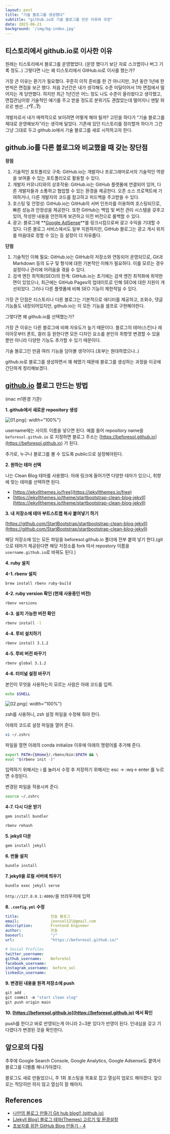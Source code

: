 ```yaml
---
layout: post
title: "기술 블로그를 생성했다"
subtitle: "github.io로 기술 블로그를 만든 이유와 과정"
date: 2023-06-21
background: '/img/bg-index.jpg'
---
```


## 티스토리에서 github.io로 이사한 이유

원래는 티스토리에서 블로그를 운영했었다. (운영 했다기 보단 자료 스크랩이나 버그 기록 정도..)
그렇다면 나는 왜 티스토리에서 GitHub.io로 이사를 했는가?

가장 큰 이유는 환기가 필요했다.
꾸준히 이직 준비를 한 건 아니지만, 3년 동안 1년에 한 번씩은 면접을 보곤 했다.
처음 2년간은 내가 생각해도 수준 미달이어서 1차 면접에서 떨어지는 게 당연했다. 하지만 최근 1년간은 어느 정도 나도 수준이 올라왔다고 생각했고, 면접관님이랑 기술적인 얘기를 주고 받을 정도로 분위기도 괜찮았는데 떨어지니 멘탈 와르르 멘션...(*꒦ິ⌓꒦ີ) 

개발자로서 내가 매력적으로 보이려면 어떻게 해야 될까? 고민을 하다가 "기술 블로그를 제대로 운영해보자"라는 생각에 달았다.
기존에 있던 티스토리를 정리할까 하다가 그건 그냥 그대로 두고 github.io에서 기술 블로그를 새로 시작하고자 한다.

## github.io를 다른 블로그와 비교했을 때 갖는 장단점

**장점**

1. 기술적인 포트폴리오 구축: GitHub.io는 개발자나 프로그래머로서의 기술적인 역량을 보여줄 수 있는 포트폴리오로 활용할 수 있다.
2. 개발자 커뮤니티와의 상호작용: GitHub.io는 GitHub 플랫폼에 연결되어 있어, 다른 개발자들과 소통하고 협업할 수 있는 환경을 제공한다. 오픈 소스 프로젝트에 기여하거나, 다른 개발자의 코드를 참고하고 피드백을 주고받을 수 있다.
3. 호스팅 및 안정성: GitHub.io는 GitHub의 서버 인프라를 이용하여 호스팅되므로, 빠른 성능과 안정성을 제공한다. 또한 GitHub는 백업 및 버전 관리 시스템을 갖추고 있어, 작성한 내용을 안전하게 보관하고 이전 버전으로 롤백할 수 있다.
4. 광고: 블로그에 **[Google AdSense](https://www.google.com/adsense/start/)**를 링크시킴으로써 광고 수익을 기대할 수 있다. 다른 블로그 서비스에서도 일부 지원하지만, GitHub 블로그는 광고 게시 위치를 마음대로 정할 수 있는 등 설정이 더 자유롭다.

**단점**

1. 기술적인 이해 필요: GitHub.io는 GitHub의 저장소와 연동되어 운영되므로, Git과 Markdown 등의 도구 및 형식에 대한 기본적인 이해가 필요하다. 이를 모르는 경우 설정이나 관리에 어려움을 겪을 수 있다.
2. 검색 엔진 최적화(SEO)의 한계: GitHub.io는 초기에는 검색 엔진 최적화에 취약한 면이 있었으나, 최근에는 GitHub Pages의 업데이트로 인해 SEO에 대한 지원이 개선되었다. 그러나 다른 플랫폼에 비해 SEO 기능이 제한적일 수 있다.

가장 큰 단점은 티스토리나 다른 블로그는 기본적으로 에디터를 제공하고, 조회수, 댓글 기능들도 내장되어있지만, github.io는 이 모든 기능을 셀프로 구현해야한다. 

그렇다면 왜 github.io를 선택했는가? 

가장 큰 이유는 다른 블로그에 비해 자유도가 높기 때문이다. 블로그의 테마(스킨)나 레이아웃부터 폰트, 컬러 등 원한다면 모든 디자인 요소를 본인의 취향껏 변경할 수 있을 뿐만 아니라 다양한 기능도 추가할 수 있기 때문이다.

기술 블로그인 만큼 여러 기능을 담아볼 생각이다.(포부는 원대하였으나..)

github.io로 블로그를 생성하면서 꽤 헤맸기 때문에 블로그를 생성하는 과정을 이곳에 간단하게 정리해보겠다.

## [github.io](http://github.io) 블로그 만드는 방법

(mac m1환경 기준)

**1. github에서 새로운 repository 생성**

![01.png](/img/posts/post-01/01.png){: width="100%"}

username에는 사이트 이름을 넣으면 된다. 예를 들어 repository name을 `beforesol.github.io` 로 지정하면 블로그 주소는 [https://beforesol.github.io](https://beforesol.github.io) 가 된다.

추가로, 누구나 블로그를 볼 수 있도록 public으로 설정해야된다.

**2. 원하는 테마 선택**

나는 Clean Blog 테마를 사용했다. 아래 링크에 들어가면 다양한 테마가 있으니, 취향에 맞는 테마를 선택하면 된다.

- [https://jekyllthemes.io/free](https://jekyllthemes.io/free)
- [https://jekyllthemes.io/theme/startbootstrap-clean-blog-jekyll](https://jekyllthemes.io/theme/startbootstrap-clean-blog-jekyll)

**3. 내 저장소에 테마 부트스트랩 복사 붙여넣기 하기**

[https://github.com/StartBootstrap/startbootstrap-clean-blog-jekyll](https://github.com/StartBootstrap/startbootstrap-clean-blog-jekyll)

해당 저장소에 있는 모든 파일을 beforesol.github.io 폴더에 전부 붙여 넣기 한다.(git으로 테마가 제공된다면 해당 저장소를 fork 따서 repostory 이름을 `username.github.io`로 바꿔도 된다.)

**4. ruby 설치**

**4-1. rbenv 설치**

```bash
brew install rbenv ruby-build
```

**4-2. ruby version 확인 (현재 사용중인 버전)**

```bash
rbenv versions
```

**4-3. 설치 가능한 버전 확인**

```bash
rbenv install -l
```

**4-4. 루비 설치하기**

```bash
rbenv install 3.1.2
```

**4-5. 루비 버전 바꾸기**

```bash
rbenv global 3.1.2
```

**4-6. 터미널 설정 바꾸기**

본인이 무엇을 사용하는지 모르는 사람은 아래 코드를 입력.

```bash
echo $SHELL
```

![02.png](/img/posts/post-01/02.png){: width="100%"}

zsh를 사용하니, zsh 설정 파일을 수정해 줘야 한다.

아래의 코드로 설정 파일을 열어 준다.

```bash
vi ~/.zshrc
```

파일을 열면 아래의 conda initialize 이후에 아래의 명령어를 추가해 준다.

```bash
export PATH={$Home}/.rbenv/bin:$PATH && \
eval "$(rbenv init -)"
```

입력하기 위해서는 i 를 눌러서 수정 후 저장하기 위해서는 esc -> :wq-> enter 를 누르면 수정된다.

변경된 파일을 적용시켜 준다.

```bash
source ~/.zshrc
```

**4-7. 다시 다운 받기**

```bash
gem install bundler
```

```bash
rbenv rehash
```


**5. jekyll 다운**

```bash
gem install jekyll
```

**6. 번들 설치**

```bash
bundle install
```

**7. jekyll을 로컬 서버에 띄우기**

```bash
bundle exec jekyll serve
```

`http://127.0.0.1:4000/`을 브라우저에 입력

**8. `.config.yml` 수정**

```yml
title:              전솔 블로그
email:              jeonsol12l@gmail.com
description:        Frontend Engineer
author:             전솔
baseurl:            "/"
url:                "https://beforesol.github.io/"

# Social Profiles
twitter_username:   
github_username:    BeforeSol
facebook_username:  
instagram_username:  before_sol
linkedin_username:
```

**9. 변경된 내용을 원격 저장소에 push**

```jsx
git add .
git commit -m "start clean vlog"
git push origin main
```

**10. [https://beforesol.github.io](https://beforesol.github.io) 에서 확인**

push를 한다고 바로 반영되는게 아니라 2~3분 있다가 반영이 된다. 인내심을 갖고 기다렸다가 변경된 것을 확인한다.

## 앞으로의 다짐

추후에 Google Search Console, Google Analytics, Google Adsense도 붙여서 블로그를 디벨롭 해나가야겠다.

블로그도 새로 만들었으니, 주 1회 포스팅을 목표로 잡고 열심히 업로드 해야겠다.
앞으로는 적당히만 하지 않고 열심히 잘 해야지.

## References
- [나만의 블로그 만들기 Git hub blog!! (github.io)](https://supermemi.tistory.com/entry/%EB%82%98%EB%A7%8C%EC%9D%98-%EB%B8%94%EB%A1%9C%EA%B7%B8-%EB%A7%8C%EB%93%A4%EA%B8%B0-Git-hub-blog-GitHubio)
- [[Jekyll Blog] 블로그 테마(Themes) 고르기 및 환경설정](https://theorydb.github.io/envops/2019/05/02/envops-blog-theme/)
- [초보자를 위한 GitHub Blog 만들기 - 4](https://wlqmffl0102.github.io/posts/Making-Git-blogs-for-beginners-4/)